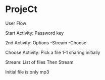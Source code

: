 # ProjeCt

User Flow:

Start Activity:
Password key

2nd Activity:
Options
-Stream
-Choose

Choose Activity:
Pick a file
1-1 sharing initially

Stream:
List of files
Then Stream

Initial file is only mp3 


